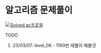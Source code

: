# 알고리즘 문제풀이

[![Solved.ac프로필](http://mazassumnida.wtf/api/v2/generate_badge?boj=jmshim95)](https://solved.ac/jmshim95)

TODO
1. 23/03/07: level_08 - 1193번 재풀이 해볼것